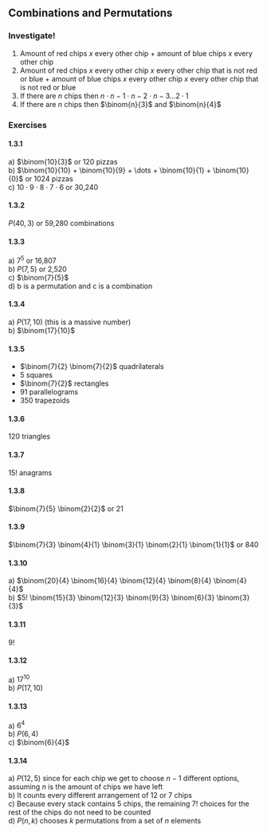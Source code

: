 ## Combinations and Permutations
### Investigate!
1. Amount of red chips $x$ every other chip $+$ amount of blue chips $x$ every other chip
2. Amount of red chips $x$ every other chip $x$ every other chip that is not red or blue $+$ amount of blue chips $x$ every other chip $x$ every other chip that is not red or blue
3. If there are $n$ chips then $n \cdot n-1 \cdot n-2 \cdot n-3 \dots 2 \cdot 1$
4. If there are $n$ chips then $\binom{n}{3}$ and $\binom{n}{4}$


### Exercises

#### 1.3.1
a) $\binom{10}{3}$ or 120 pizzas  
b) $\binom{10}{10} + \binom{10}{9} + \dots + \binom{10}{1} + \binom{10}{0}$ or 1024 pizzas  
c) $10 \cdot 9 \cdot 8 \cdot 7 \cdot 6$ or 30,240   


#### 1.3.2
$P(40,3)$ or 59,280 combinations


#### 1.3.3
a) $7^5$ or 16,807  
b) $P(7,5)$ or 2,520  
c) $\binom{7}{5}$   
d) b is a permutation and c is a combination  


#### 1.3.4
a) $P(17,10)$ (this is a massive number)  
b) $\binom{17}{10}$   


#### 1.3.5
- $\binom{7}{2} \binom{7}{2}$ quadrilaterals
- 5 squares
- $\binom{7}{2}$ rectangles
- 91 parallelograms
- 350 trapezoids


#### 1.3.6
120 triangles


#### 1.3.7
$15!$ anagrams


#### 1.3.8
$\binom{7}{5} \binom{2}{2}$ or 21


#### 1.3.9
$\binom{7}{3} \binom{4}{1} \binom{3}{1} \binom{2}{1} \binom{1}{1}$ or 840


#### 1.3.10
a) $\binom{20}{4} \binom{16}{4} \binom{12}{4} \binom{8}{4} \binom{4}{4}$  
b) $5! \binom{15}{3} \binom{12}{3} \binom{9}{3} \binom{6}{3} \binom{3}{3}$  


#### 1.3.11
$9!$


#### 1.3.12
a) $17^10$  
b) $P(17, 10)$  


#### 1.3.13
a) $6^4$  
b) $P(6,4)$  
c) $\binom{6}{4}$  


#### 1.3.14
a) $P(12,5)$ since for each chip we get to choose $n-1$ different options, assuming $n$ is the amount of chips we have left  
b) It counts every different arrangement of 12 or 7 chips  
c) Because every stack contains 5 chips, the remaining $7!$ choices for the rest of the chips do not need to be counted  
d) $P(n,k)$ chooses $k$ permutations from a set of $n$ elements 
